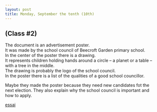 ```yaml
---
layout: post
title: Monday, September the tenth (10th)
---
```


## (Class #2)

The document is an advertisement poster.  
It was made by the school council of Beecroft Garden primary school.  
In the center of the poster there is a drawing.  
It represents children holding hands around a circle – a planet or a table – with a tree in the middle.  
The drawing is probably the logo of the school council.  
In the poster there is a list of the qualities of a good school councillor.  

Maybe they made the poster because they need new candidates fot the next election. They also explain why the school council is important and how to apply.

[essai](https://clyp.it/xe5y1rqk)
